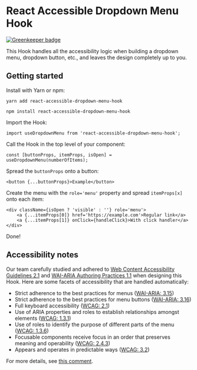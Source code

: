 # React Accessible Dropdown Menu Hook

[![Greenkeeper badge](https://badges.greenkeeper.io/sparksuite/react-accessible-dropdown-menu-hook.svg)](https://greenkeeper.io/)

This Hook handles all the accessibility logic when building a dropdown menu, dropdown button, etc., and leaves the design completely up to you.

## Getting started

Install with Yarn or npm:

```
yarn add react-accessible-dropdown-menu-hook
```

```
npm install react-accessible-dropdown-menu-hook
```

Import the Hook:

```tsx
import useDropdownMenu from 'react-accessible-dropdown-menu-hook';
```

Call the Hook in the top level of your component:

```tsx
const [buttonProps, itemProps, isOpen] = useDropdownMenu(numberOfItems);
```

Spread the `buttonProps` onto a button:

```tsx
<button {...buttonProps}>Example</button>
```

Create the menu with the `role='menu'` property and spread `itemProps[x]` onto each item:

```tsx
<div className={isOpen ? 'visible' : ''} role='menu'>
    <a {...itemProps[0]} href='https://example.com'>Regular link</a>
    <a {...itemProps[1]} onClick={handleClick}>With click handler</a>
</div>
```

Done!

## Accessibility notes
Our team carefully studied and adhered to [Web Content Accessibility Guidelines 2.1](https://www.w3.org/WAI/standards-guidelines/wcag/) and  [WAI-ARIA Authoring Practices 1.1](https://www.w3.org/TR/wai-aria-practices/) when designing this Hook. Here are some facets of accessibility that are handled automatically:

- Strict adherence to the best practices for menus ([WAI-ARIA: 3.15](https://www.w3.org/TR/wai-aria-practices/#menu))
- Strict adherence to the best practices for menu buttons ([WAI-ARIA: 3.16](https://www.w3.org/TR/wai-aria-practices/#menubutton))
- Full keyboard accessibility ([WCAG: 2.1](https://www.w3.org/WAI/WCAG21/quickref/#keyboard-accessible))
- Use of ARIA properties and roles to establish relationships amongst elements ([WCAG: 1.3.1](https://www.w3.org/WAI/WCAG21/quickref/#info-and-relationships))
- Use of roles to identify the purpose of different parts of the menu ([WCAG: 1.3.6](https://www.w3.org/WAI/WCAG21/quickref/#identify-purpose))
- Focusable components receive focus in an order that preserves meaning and operability ([WCAG: 2.4.3](https://www.w3.org/WAI/WCAG21/quickref/#focus-order))
- Appears and operates in predictable ways ([WCAG: 3.2](https://www.w3.org/WAI/WCAG21/quickref/#predictable))

For more details, see [this comment](https://github.com/sparksuite/react-accessible-dropdown-menu-hook/issues/8#issuecomment-567568103).
